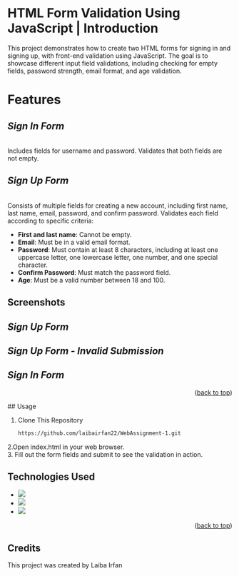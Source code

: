 <a name="readme-top"></a>

# HTML Form Validation Using JavaScript | Introduction
This project demonstrates how to create two HTML forms for signing in and signing up, with front-end validation using JavaScript. The goal is to showcase different input field validations, including checking for empty fields, password strength, email format, and age validation.

# Features

## _**Sign In Form**_
<br> Includes fields for username and password. Validates that both fields are not empty. 

## _**Sign Up Form**_ 
<br>
Consists of multiple fields for creating a new account, including first name, last name, email, password, and confirm password. Validates each field according to specific criteria:

- **First and last name**: Cannot be empty.
- **Email**: Must be in a valid email format.
- **Password**: Must contain at least 8 characters, including at least one uppercase letter, one lowercase letter, one number, and one special character.
- **Confirm Password**: Must match the password field.
- **Age**: Must be a valid number between 18 and 100.


## Screenshots

## _Sign Up Form_ 

## _Sign Up Form - Invalid Submission_ 

## _Sign In Form_ 
<p align="right">(<a href="#readme-top">back to top</a>)</p>
## Usage
  
1. Clone This Repository

   ```sh
   https://github.com/laibairfan22/WebAssignment-1.git


2.Open index.html in your web browser.
<br>
3. Fill out the form fields and submit to see the validation in action.



## Technologies Used
* <img src="https://img.shields.io/badge/HTML-E34F26?style=for-the-badge&logo=html5&logoColor=white" />
* <img src="https://img.shields.io/badge/CSS3-1572B6?style=for-the-badge&logo=css3&logoColor=white" />
* <img src="https://img.shields.io/badge/JavaScript-323330?style=for-the-badge&logo=javascript&logoColor=F7DF1E"/>

<p align="right">(<a href="#readme-top">back to top</a>)</p>

## Credits
This project was created by Laiba Irfan
